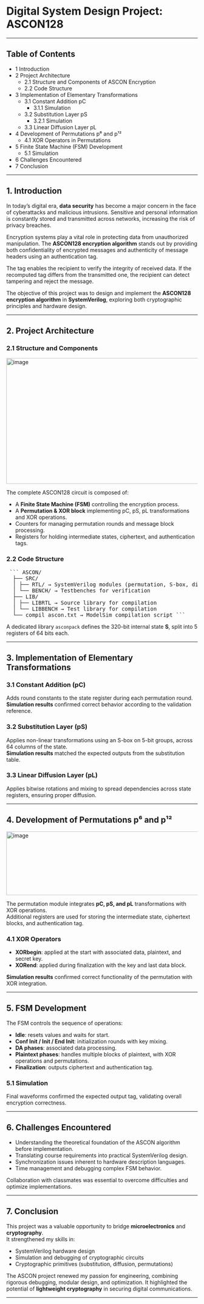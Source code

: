 # Digital System Design Project: ASCON128

---

## Table of Contents
- 1 Introduction  
- 2 Project Architecture  
  - 2.1 Structure and Components of ASCON Encryption  
  - 2.2 Code Structure  
- 3 Implementation of Elementary Transformations  
  - 3.1 Constant Addition pC  
    - 3.1.1 Simulation  
  - 3.2 Substitution Layer pS  
    - 3.2.1 Simulation  
  - 3.3 Linear Diffusion Layer pL  
- 4 Development of Permutations p⁶ and p¹²  
  - 4.1 XOR Operators in Permutations  
- 5 Finite State Machine (FSM) Development  
  - 5.1 Simulation  
- 6 Challenges Encountered  
- 7 Conclusion  

---

## 1. Introduction

In today’s digital era, **data security** has become a major concern in the face of cyberattacks and malicious intrusions. Sensitive and personal information is constantly stored and transmitted across networks, increasing the risk of privacy breaches.  

Encryption systems play a vital role in protecting data from unauthorized manipulation. The **ASCON128 encryption algorithm** stands out by providing both confidentiality of encrypted messages and authenticity of message headers using an authentication tag.  

The tag enables the recipient to verify the integrity of received data. If the recomputed tag differs from the transmitted one, the recipient can detect tampering and reject the message.  

The objective of this project was to design and implement the **ASCON128 encryption algorithm** in **SystemVerilog**, exploring both cryptographic principles and hardware design.  

---

## 2. Project Architecture

### 2.1 Structure and Components
<img width="661" height="330" alt="image" src="https://github.com/user-attachments/assets/20dbde94-32ac-47bb-8bb2-757d74c3176a" />

The complete ASCON128 circuit is composed of:
- A **Finite State Machine (FSM)** controlling the encryption process.  
- A **Permutation & XOR block** implementing pC, pS, pL transformations and XOR operations.  
- Counters for managing permutation rounds and message block processing.  
- Registers for holding intermediate states, ciphertext, and authentication tags.  

### 2.2 Code Structure
<pre> ``` ASCON/
  ├── SRC/ 
  │ ├── RTL/ → SystemVerilog modules (permutation, S-box, diffusion, FSM, …)
  │ └── BENCH/ → Testbenches for verification
  ├── LIB/ 
  │ ├── LIBRTL → Source library for compilation 
  │ └── LIBBENCH → Test library for compilation 
  └── compil_ascon.txt → ModelSim compilation script ``` </pre>

A dedicated library `asconpack` defines the 320-bit internal state **S**, split into 5 registers of 64 bits each.

---

## 3. Implementation of Elementary Transformations

### 3.1 Constant Addition (pC)
Adds round constants to the state register during each permutation round.  
**Simulation results** confirmed correct behavior according to the validation reference.  

### 3.2 Substitution Layer (pS)
Applies non-linear transformations using an S-box on 5-bit groups, across 64 columns of the state.  
**Simulation results** matched the expected outputs from the substitution table.  

### 3.3 Linear Diffusion Layer (pL)
Applies bitwise rotations and mixing to spread dependencies across state registers, ensuring proper diffusion.  

---

## 4. Development of Permutations p⁶ and p¹²
<img width="650" height="167" alt="image" src="https://github.com/user-attachments/assets/6c891b79-21ec-49c4-a059-7d934caa0bc8" />


The permutation module integrates **pC, pS, and pL** transformations with XOR operations.  
Additional registers are used for storing the intermediate state, ciphertext blocks, and authentication tag.  

### 4.1 XOR Operators
- **XORbegin**: applied at the start with associated data, plaintext, and secret key.  
- **XORend**: applied during finalization with the key and last data block.  

**Simulation results** confirmed correct functionality of the permutation with XOR integration.  

---

## 5. FSM Development

The FSM controls the sequence of operations:
- **Idle**: resets values and waits for start.  
- **Conf Init / Init / End Init**: initialization rounds with key mixing.  
- **DA phases**: associated data processing.  
- **Plaintext phases**: handles multiple blocks of plaintext, with XOR operations and permutations.  
- **Finalization**: outputs ciphertext and authentication tag.  

### 5.1 Simulation
Final waveforms confirmed the expected output tag, validating overall encryption correctness.  

---

## 6. Challenges Encountered

- Understanding the theoretical foundation of the ASCON algorithm before implementation.  
- Translating course requirements into practical SystemVerilog design.  
- Synchronization issues inherent to hardware description languages.  
- Time management and debugging complex FSM behavior.  

Collaboration with classmates was essential to overcome difficulties and optimize implementations.  

---

## 7. Conclusion

This project was a valuable opportunity to bridge **microelectronics** and **cryptography**.  
It strengthened my skills in:
- SystemVerilog hardware design  
- Simulation and debugging of cryptographic circuits  
- Cryptographic primitives (substitution, diffusion, permutations)  

The ASCON project renewed my passion for engineering, combining rigorous debugging, modular design, and optimization. It highlighted the potential of **lightweight cryptography** in securing digital communications.  

---

